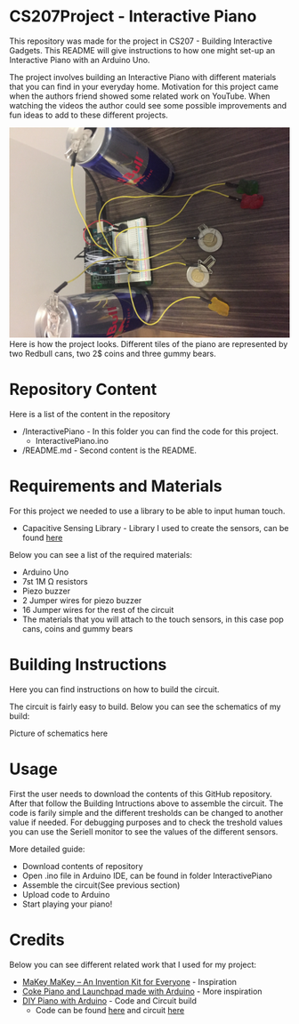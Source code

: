 # CS207Project - Interactive Piano
This repository was made for the project in CS207 - Building Interactive Gadgets. 
This README will give instructions to how one might set-up an Interactive Piano with an Arduino Uno. 

The project involves building an Interactive Piano with different materials that you can find in your everyday home. 
Motivation for this project came when the authors friend showed some related work on YouTube. When watching the videos the author could see some possible improvements and fun ideas to add to these different projects. 

![Project Picture](./images/Piano.jpg "Project Picture")
Here is how the project looks. Different tiles of the piano are represented by two Redbull cans, two 2$ coins and three gummy bears. 

# Repository Content
Here is a list of the content in the repository
* /InteractivePiano - In this folder you can find the code for this project.
  * InteractivePiano.ino 
* /README.md - Second content is the README.

# Requirements and Materials
For this project we needed to use a library to be able to input human touch.
* Capacitive Sensing Library - Library I used to create the sensors, can be found [here](https://playground.arduino.cc/Main/CapacitiveSensor?from=Main.CapSense) 

Below you can see a list of the required materials:
* Arduino Uno
* 7st 1M Ω resistors
* Piezo buzzer
* 2 Jumper wires for piezo buzzer
* 16 Jumper wires for the rest of the circuit
* The materials that you will attach to the touch sensors, in this case pop cans, coins and gummy bears

# Building Instructions
Here you can find instructions on how to build the circuit. 

The circuit is fairly easy to build. 
Below you can see the schematics of my build:

Picture of schematics here

# Usage
First the user needs to download the contents of this GitHub repository. After that follow the Building Intructions above to assemble the circuit. 
The code is farily simple and the different tresholds can be changed to another value if needed. For debugging purposes and to check the treshold values you can use the Seriell monitor to see the values of the different sensors. 

More detailed guide:
* Download contents of repository
* Open .ino file in Arduino IDE, can be found in folder InteractivePiano
* Assemble the circuit(See previous section)
* Upload code to Arduino
* Start playing your piano!

# Credits
Below you can see different related work that I used for my project:
* [MaKey MaKey – An Invention Kit for Everyone](https://www.youtube.com/watch?v=rfQqh7iCcOU) - Inspiration
* [Coke Piano and Launchpad made with Arduino](https://www.youtube.com/watch?v=Ttm62RBdOuo) - More inspiration
* [DIY Piano with Arduino](https://www.youtube.com/watch?v=X4QNT5hOHLs) - Code and Circuit build 
  * Code can be found [here](https://drive.google.com/drive/folders/0B4_2jFMdHQBjQ2dzS19Sc3NJTTQ) and circuit [here](https://drive.google.com/drive/folders/0B4_2jFMdHQBjUlozYXpVQXBoazg)
